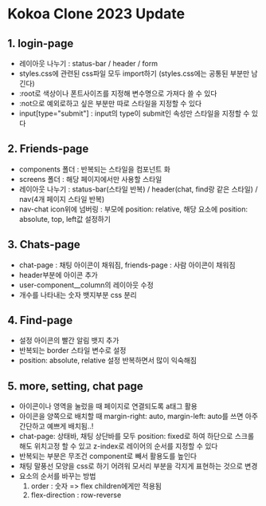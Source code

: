 # Kokoa Clone 2023 Update

## 1. login-page

- 레이아웃 나누기 : status-bar / header / form
- styles.css에 관련된 css파일 모두 import하기 (styles.css에는 공통된 부분만 남긴다)
- :root로 색상이나 폰트사이즈를 지정해 변수명으로 가져다 쓸 수 있다
- :not으로 예외로하고 싶은 부분만 따로 스타일을 지정할 수 있다
- input[type="submit"] : input의 type이 submit인 속성만 스타일을 지정할 수 있다

## 2. Friends-page

- components 폴더 : 반복되는 스타일을 컴포넌트 화
- screens 폴더 : 해당 페이지에서만 사용할 스타일
- 레이아웃 나누기 : status-bar(스타일 반복) / header(chat, find랑 같은 스타일) / nav(4개 페이지 스타일 반복)
- nav-chat icon위에 넘버링 : 부모에 position: relative, 해당 요소에 position: absolute, top, left값 설정하기

## 3. Chats-page

- chat-page : 채팅 아이콘이 채워짐, friends-page : 사람 아이콘이 채워짐
- header부분에 아이콘 추가
- user-component__column의 레이아웃 수정
- 개수를 나타내는 숫자 뱃지부분 css 분리

## 4. Find-page

- 설정 아이콘의 빨간 알림 뱃지 추가
- 반복되는 border 스타일 변수로 설정
- position: absolute, relative 설정 반복하면서 많이 익숙해짐

## 5. more, setting, chat page

- 아이콘이나 영역을 눌렀을 때 페이지로 연결되도록 a태그 활용
- 아이콘을 양쪽으로 배치할 때 margin-right: auto, margin-left: auto를 쓰면 아주 간단하고 예쁘게 배치됨..!
- chat-page: 상태바, 채팅 상단바를 모두 position: fixed로 하여 하단으로 스크롤해도 위치고정 할 수 있고 z-index로 레이어의 순서를 지정할 수 있다
- 반복되는 부분은 무조건 component로 빼서 활용도를 높인다
- 채팅 말풍선 모양을 css로 하기 어려워 모서리 부분을 각지게 표현하는 것으로 변경
- 요소의 순서를 바꾸는 방법
  1) order : 숫자 => flex children에게만 적용됨
  2) flex-direction : row-reverse